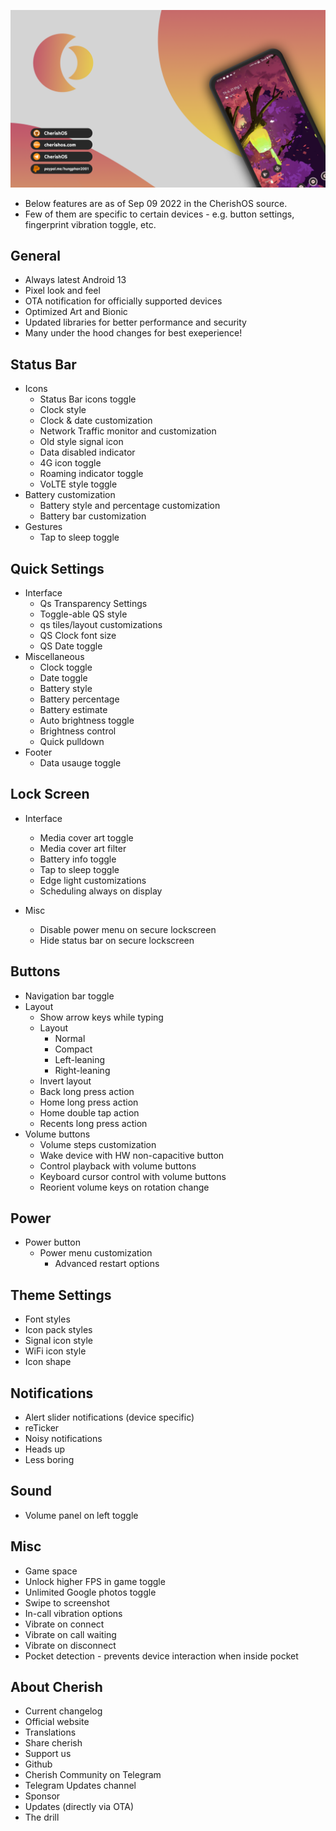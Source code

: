 ![alt text][logo]

  [logo]:https://github.com/CherishOS/android_manifest/blob/tiramisu/assets/cherish.png ""
* Below features are as of Sep 09 2022 in the CherishOS source.
* Few of them are specific to certain devices - e.g. button settings, fingerprint vibration toggle, etc.

General
----------
* Always latest Android 13
* Pixel look and feel
* OTA notification for officially supported devices
* Optimized Art and Bionic
* Updated libraries for better performance and security
* Many under the hood changes for best exeperience!

Status Bar
----------
* Icons
    * Status Bar icons toggle
    * Clock style
    * Clock & date customization
    * Network Traffic monitor and customization
    * Old style signal icon
    * Data disabled indicator
    * 4G icon toggle
    * Roaming indicator toggle
    * VoLTE style toggle
* Battery customization
    * Battery style and percentage customization
    * Battery bar customization
* Gestures
    * Tap to sleep toggle

Quick Settings
----------
* Interface
    * Qs Transparency Settings
    * Toggle-able QS style
    * qs tiles/layout customizations
    * QS Clock font size
    * QS Date toggle
* Miscellaneous
    * Clock toggle
    * Date toggle
    * Battery style
    * Battery percentage
    * Battery estimate
    * Auto brightness toggle
    * Brightness control
    * Quick pulldown
* Footer
    * Data usauge toggle

Lock Screen
----------
* Interface
    * Media cover art toggle
    * Media cover art filter
    * Battery info toggle
    * Tap to sleep toggle
    * Edge light customizations
    * Scheduling always on display
    
* Misc
    * Disable power menu on secure lockscreen
    * Hide status bar on secure lockscreen

Buttons
----------
* Navigation bar toggle
* Layout
    * Show arrow keys while typing
    * Layout
      * Normal
      * Compact
      * Left-leaning
      * Right-leaning
    * Invert layout
    * Back long press action
    * Home long press action
    * Home double tap action
    * Recents long press action
* Volume buttons
    * Volume steps customization
    * Wake device with HW non-capacitive button
    * Control playback with volume buttons
    * Keyboard cursor control with volume buttons
    * Reorient volume keys on rotation change

Power
----------
* Power button
  * Power menu customization
    * Advanced restart options

Theme Settings
----------
* Font styles
* Icon pack styles
* Signal icon style
* WiFi icon style
* Icon shape

Notifications
----------
* Alert slider notifications (device specific)
* reTicker
* Noisy notifications
* Heads up
* Less boring

Sound
----------
* Volume panel on left toggle


Misc
----------
* Game space
* Unlock higher FPS in game toggle
* Unlimited Google photos toggle
* Swipe to screenshot
* In-call vibration options
* Vibrate on connect
* Vibrate on call waiting
* Vibrate on disconnect
* Pocket detection - prevents device interaction when inside pocket

About Cherish
----------
* Current changelog
* Official website
* Translations
* Share cherish
* Support us
* Github
* Cherish Community on Telegram
* Telegram Updates channel
* Sponsor
* Updates (directly via OTA)
* The drill
